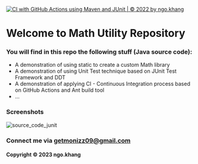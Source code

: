 [![CI with GitHub Actions using Maven and JUnit | © 2022 by ngo.khang](https://github.com/donot-fear/mathutil-maven/actions/workflows/mathutil-maven.yml/badge.svg)](https://github.com/donot-fear/mathutil-maven/actions/workflows/mathutil-maven.yml)

# Welcome to Math Utility Repository 
### You will find in this repo the following stuff (Java source code):

* A demonstration of using static to create a custom Math library 
* A demonstration of using Unit Test technique based on JUnit Test Framework and DDT
* A demonstration of applying CI - Continuous Integration process based on GitHub Actions and Ant build tool
* ...

### Screenshots
![source_code_junit](https://github.com/donot-fear/mathutil-maven/blob/main/screenshots/mathutil-maven.png)

### Connect me via getmonizz09@gmail.com
#### Copyright &#169; 2023 ngo.khang
  
